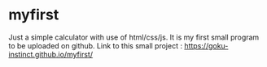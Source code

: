 # myfirst
Just a simple calculator with use of html/css/js. It is my first small program to be uploaded on github. 
Link to this small project : https://goku-instinct.github.io/myfirst/
